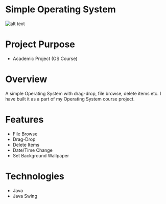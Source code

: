 # Simple Operating System

![alt text](http://raselsplanet.com/media/OS_Rasels_Planet.jpg "OS")

# Project Purpose
* Academic Project (OS Course)

# Overview
A simple Operating System with drag-drop, file browse, delete items etc. I have built it as a part of my Operating System course project.

# Features	
* File Browse
* Drag-Drop
* Delete Items
* Date/Time Change
* Set Background Wallpaper

# Technologies
* Java
* Java Swing

